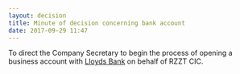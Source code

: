 ```yaml
---
layout: decision
title: Minute of decision concerning bank account
date: 2017-09-29 11:47
---
```


To direct the Company Secretary to begin the process of opening a business account with [Lloyds Bank](http://www.lloydsbank.com) on behalf of RZZT CIC.

